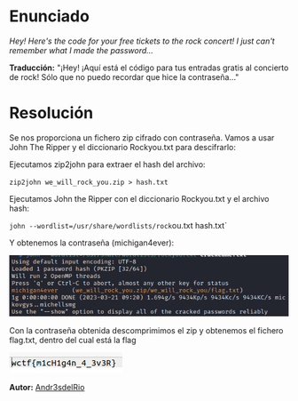 # Enunciado
*Hey! Here's the code for your free tickets to the rock concert! I just can't remember what I made the password...*

**Traducción:** "¡Hey! ¡Aquí está el código para tus entradas gratis al concierto de rock! Sólo que no puedo recordar que hice la contraseña..."

# Resolución

Se nos proporciona un fichero zip cifrado con contraseña. Vamos a usar John The Ripper y el diccionario Rockyou.txt para descifrarlo:

Ejecutamos zip2john para extraer el hash del archivo:

`zip2john we_will_rock_you.zip > hash.txt`

Ejecutamos John the Ripper con el diccionario Rockyou.txt y el archivo hash:

`john --wordlist=/usr/share/wordlists/rock`ou.txt hash.txt`

Y obtenemos la contraseña (michigan4ever):

![Imagen01](01.png)

Con la contraseña obtenida descomprimimos el zip y obtenemos el fichero flag.txt, dentro del cual está la flag

![](02.png)

 
**Autor:** [Andr3sdelRio](https://twitter.com/Andr3sdelRio) 

